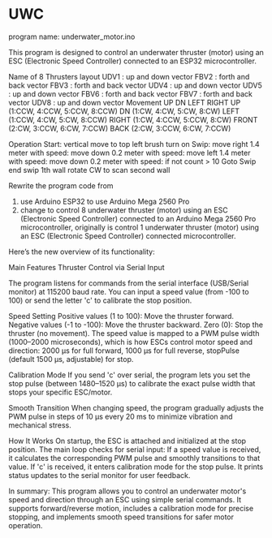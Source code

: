 # UWC
program name: underwater_motor.ino

This program is designed to control an underwater thruster (motor) using an ESC (Electronic Speed Controller) connected to an ESP32 microcontroller. 

Name of 8 Thrusters layout 
UDV1 : up and down vector 
FBV2 : forth and back vector
FBV3 : forth and back vector
UDV4 : up and down vector
UDV5 : up and down vector
FBV6 : forth and back vector
FBV7 : forth and back vector
UDV8 : up and down vector
Movement UP DN LEFT RIGHT
UP (1:CCW, 4:CCW, 5:CCW, 8:CCW)
DN (1:CW, 4:CW, 5:CW,  8:CW)
LEFT (1:CCW, 4:CW, 5:CW, 8:CCW)
RIGHT (1:CW, 4:CCW, 5:CCW, 8:CW)
FRONT (2:CW, 3:CCW, 6:CW, 7:CCW)
BACK  (2:CW, 3:CCW, 6:CW, 7:CCW)

Operation
Start:
vertical move to top left 
brush turn on
Swip:
move right 1.4 meter with speed:
move down 0.2 meter with speed:
move left 1.4 meter with speed:
move down 0.2 meter with speed:
if not count > 10 Goto Swip
end swip 1th wall
rotate CW to scan second wall

Rewrite the program code from 
1. use Arduino ESP32 to use Arduino Mega 2560 Pro
2. change to control 8 underwater thruster (motor) using an ESC (Electronic Speed Controller) connected to an Arduino Mega 2560 Pro microcontroller, originally is control 1 underwater thruster (motor) using an ESC (Electronic Speed Controller) connected microcontroller.

Here’s the new overview of its functionality:

Main Features
Thruster Control via Serial Input

The program listens for commands from the serial interface (USB/Serial monitor) at 115200 baud rate.
You can input a speed value (from -100 to 100) or send the letter 'c' to calibrate the stop position.

Speed Setting
Positive values (1 to 100): Move the thruster forward.
Negative values (-1 to -100): Move the thruster backward.
Zero (0): Stop the thruster (no movement).
The speed value is mapped to a PWM pulse width (1000–2000 microseconds), which is how ESCs control motor speed and direction:
2000 µs for full forward,
1000 µs for full reverse,
stopPulse (default 1500 µs, adjustable) for stop.

Calibration Mode
If you send 'c' over serial, the program lets you set the stop pulse (between 1480–1520 µs) to calibrate the exact pulse width that stops your specific ESC/motor.

Smooth Transition
When changing speed, the program gradually adjusts the PWM pulse in steps of 10 µs every 20 ms to minimize vibration and mechanical stress.

How It Works
On startup, the ESC is attached and initialized at the stop position.
The main loop checks for serial input:
If a speed value is received, it calculates the corresponding PWM pulse and smoothly transitions to that value.
If 'c' is received, it enters calibration mode for the stop pulse.
It prints status updates to the serial monitor for user feedback.

In summary:
This program allows you to control an underwater motor's speed and direction through an ESC using simple serial commands. It supports forward/reverse motion, includes a calibration mode for precise stopping, and implements smooth speed transitions for safer motor operation.


